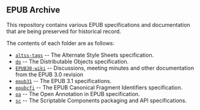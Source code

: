 ## EPUB Archive

This repository contains various EPUB specifications and documentation that are being preserved for historical record.

The contents of each folder are as follows:

- [`altss-tags`](altss-tags) -- The Alternate Style Sheets specification.
- [`do`](do) -- The Distributable Objects specification.
- [`EPUB30-wiki`](EPUB30-wiki) -- Discussions, meeting minutes and other documentation from the EPUB 3.0 revision
- [`epub31`](epub31) -- The EPUB 3.1 specifications.
- [`epubcfi`](epubcfi) -- The EPUB Canonical Fragment Identifiers specification.
- [`oa`](oa) -- The Open Annotation in EPUB specification.
- [`sc`](sc) -- The Scriptable Components packaging and API specifications.
